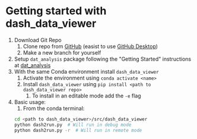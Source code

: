 # Getting started with dash_data_viewer

1. Download Git Repo
    1. Clone repo from [GitHub](https://github.com/TimChild/dash_data_viewer) (easist to use [GitHub Desktop](https://desktop.github.com/))
    2. Make a new branch for yourself
2. Setup `dat_analysis` package following the "Getting Started" instructions at [dat_analysis](https://github.com/TimChild/dat_analysis)
3. With the same Conda environment install `dash_data_viewer`
    1. Activate the environment using `conda activate <name>`
    2. Install `dash_data_viewer` using `pip install <path to dash_data_viewer repo>`
        1. To install in an editable mode add the `-e` flag
4. Basic usage:
   1. From the conda terminal:
   ```bash
   cd <path to dash_data_viewer>/src/dash_data_viewer
   python dash2run.py  # Will run in debug mode
   python dash2run.py -r  # Will run in remote mode
    ```
